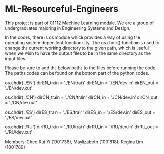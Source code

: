 # ML-Resourceful-Engineers
This project is part of 01.112 Machine Learning module. We are a group of undergraduates majoring in Engineering Systems and Design.

In the codes, there is os module which provides a way of using the operating system dependent functionality. The os.chdir() function is used to change the current working directory to the given path, which is useful when we wish to have the output files to be in the same directory as the input files.

Please be sure to add the below paths to the files before running the code. The paths codes can be found on the bottom part of the python codes.

os.chdir('./EN')
dirEN_train = './EN/train'
dirEN_in = './EN/dev.in'
dirEN_out = './EN/dev.out'

os.chdir('./CN')
dirCN_train = './CN/train'
dirCN_in = './CN/dev.in'
dirCN_out = './CN/dev.out'

os.chdir('./ES')
dirES_train = './ES/train'
dirES_in = './ES/dev.in'
dirES_out = './ES/dev.out'

os.chdir('./RU')
dirRU_train = './RU/train'
dirRU_in = './RU/dev.in'
dirRU_out = './RU/dev.out'

Members: Chee Rui Yi (1001738), Maylizabeth (1001818), Regina Lim (1001789)
